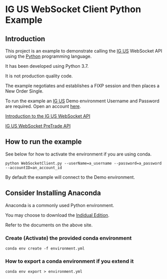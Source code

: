 # IG US WebSocket Client Python Example

## Introduction

This project is an example to demonstrate calling the  [IG US](https://www.ig.com/us/welcome-page) WebSocket API using the [Python](https://www.python.org/) programming language.

It has been developed using Python 3.7.

It is not production quality code.

The example negotiates and establishes a FIXP session and then places a New Order Single.


To run the example an [IG US](https://www.ig.com/us/welcome-page) Demo environment Username and Password are required. Open an account [here](https://www.ig.com/us/application-form).

[Introduction to the IG US WebSocket API](https://github.com/IG-Group/ig-orchestrations/blob/master/ig-us-rfed/document/websocket/websocketAPI.md)

[IG US WebSocket PreTrade API](https://github.com/IG-Group/ig-orchestrations/blob/master/ig-us-rfed/document/websocket/websocketPreTradeAPI.md)

## How to run the example

See below for how to activate the environment if you are using conda.

```
python WebSocketClient.py --userName=a_username --password=a_password --accountID=an_account_id
```

By default the example will connect to the Demo environment.


## Consider Installing Anaconda

Anaconda is a commonly used Python environment.

You may choose to download the  [Indidual Edition](https://www.anaconda.com/products/individual).

Refer to the documents on the above site.

### Create (Activate) the provided conda environment

```
conda env create -f environment.yml
```

### How to export a conda environment if you extend it

```
conda env export > environment.yml
```
